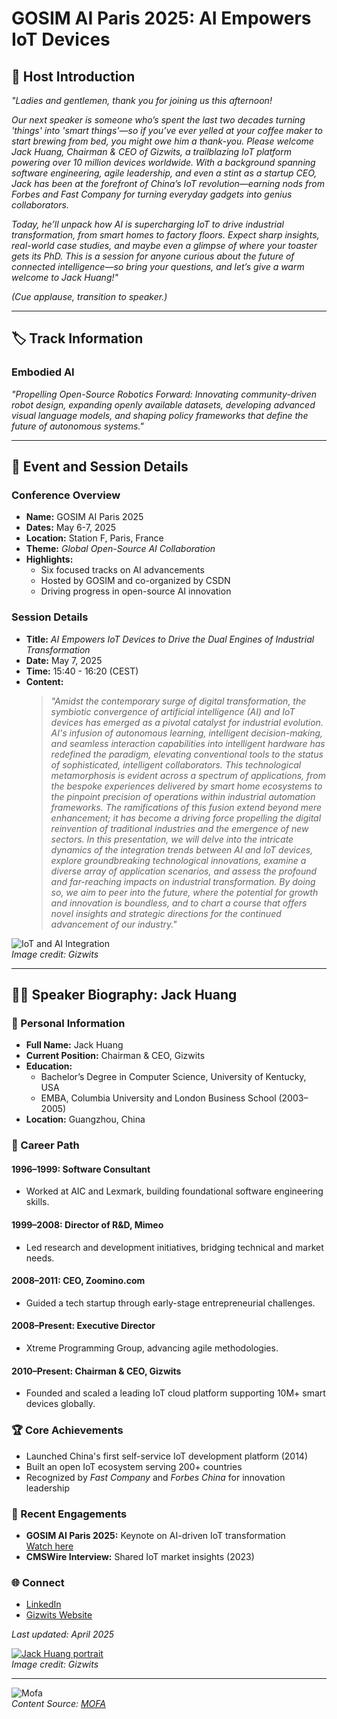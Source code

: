 
# GOSIM AI Paris 2025: AI Empowers IoT Devices

## 🎤 Host Introduction

*"Ladies and gentlemen, thank you for joining us this afternoon!*  

*Our next speaker is someone who’s spent the last two decades turning 'things' into 'smart things'—so if you’ve ever yelled at your coffee maker to start brewing from bed, you might owe him a thank-you. Please welcome Jack Huang, Chairman & CEO of Gizwits, a trailblazing IoT platform powering over 10 million devices worldwide. With a background spanning software engineering, agile leadership, and even a stint as a startup CEO, Jack has been at the forefront of China’s IoT revolution—earning nods from *Forbes* and *Fast Company* for turning everyday gadgets into genius collaborators.*  

*Today, he’ll unpack how AI is supercharging IoT to drive industrial transformation, from smart homes to factory floors. Expect sharp insights, real-world case studies, and maybe even a glimpse of where your toaster gets its PhD. This is a session for anyone curious about the future of connected intelligence—so bring your questions, and let’s give a warm welcome to Jack Huang!"*  

*(Cue applause, transition to speaker.)*  

---

## 🏷️ Track Information
### **Embodied AI**  
*"Propelling Open-Source Robotics Forward: Innovating community-driven robot design, expanding openly available datasets, developing advanced visual language models, and shaping policy frameworks that define the future of autonomous systems."*  

---

## 📅 Event and Session Details

### **Conference Overview**  
- **Name:** GOSIM AI Paris 2025  
- **Dates:** May 6-7, 2025  
- **Location:** Station F, Paris, France  
- **Theme:** *Global Open-Source AI Collaboration*  
- **Highlights:**  
  - Six focused tracks on AI advancements  
  - Hosted by GOSIM and co-organized by CSDN  
  - Driving progress in open-source AI innovation  

### **Session Details**  
- **Title:** *AI Empowers IoT Devices to Drive the Dual Engines of Industrial Transformation*  
- **Date:** May 7, 2025  
- **Time:** 15:40 - 16:20 (CEST)  
- **Content:**  
  > *"Amidst the contemporary surge of digital transformation, the symbiotic convergence of artificial intelligence (AI) and IoT devices has emerged as a pivotal catalyst for industrial evolution. AI's infusion of autonomous learning, intelligent decision-making, and seamless interaction capabilities into intelligent hardware has redefined the paradigm, elevating conventional tools to the status of sophisticated, intelligent collaborators. This technological metamorphosis is evident across a spectrum of applications, from the bespoke experiences delivered by smart home ecosystems to the pinpoint precision of operations within industrial automation frameworks. The ramifications of this fusion extend beyond mere enhancement; it has become a driving force propelling the digital reinvention of traditional industries and the emergence of new sectors. In this presentation, we will delve into the intricate dynamics of the integration trends between AI and IoT devices, explore groundbreaking technological innovations, examine a diverse array of application scenarios, and assess the profound and far-reaching impacts on industrial transformation. By doing so, we aim to peer into the future, where the potential for growth and innovation is boundless, and to chart a course that offers novel insights and strategic directions for the continued advancement of our industry."*  

![IoT and AI Integration](iot-ai.jpg)  
*Image credit: Gizwits*  

---

## 👨‍💼 Speaker Biography: Jack Huang  

### 🧑 Personal Information  
- **Full Name:** Jack Huang  
- **Current Position:** Chairman & CEO, Gizwits  
- **Education:**  
  - Bachelor’s Degree in Computer Science, University of Kentucky, USA  
  - EMBA, Columbia University and London Business School (2003–2005)  
- **Location:** Guangzhou, China  

### 🚀 Career Path  
#### 1996–1999: Software Consultant  
- Worked at AIC and Lexmark, building foundational software engineering skills.  

#### 1999–2008: Director of R&D, Mimeo  
- Led research and development initiatives, bridging technical and market needs.  

#### 2008–2011: CEO, Zoomino.com  
- Guided a tech startup through early-stage entrepreneurial challenges.  

#### 2008–Present: Executive Director  
- Xtreme Programming Group, advancing agile methodologies.  

#### 2010–Present: Chairman & CEO, Gizwits  
- Founded and scaled a leading IoT cloud platform supporting 10M+ smart devices globally.  

### 🏆 Core Achievements  
- Launched China's first self-service IoT development platform (2014)  
- Built an open IoT ecosystem serving 200+ countries  
- Recognized by *Fast Company* and *Forbes China* for innovation leadership  

### 🎤 Recent Engagements  
- **GOSIM AI Paris 2025:** Keynote on AI-driven IoT transformation  
  [Watch here](https://www.youtube.com/watch?v=FbgZ3pRtFbA)  
- **CMSWire Interview:** Shared IoT market insights (2023)  

### 🌐 Connect  
- [LinkedIn](https://www.linkedin.com/in/jack-huang-96b01b4)  
- [Gizwits Website](https://en.gizwits.com/)  

*Last updated: April 2025*  

[![Jack Huang portrait](jack-huang.jpg)](https://en.gizwits.com/)  
*Image credit: Gizwits*  

---

![Mofa](mofa.png)  
*Content Source: [MOFA](https://github.com/moxin-org/mofa)*  
